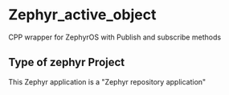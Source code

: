 # Zephyr_active_object
CPP wrapper for ZephyrOS with Publish and subscribe methods

## Type of zephyr Project

This Zephyr application is a "Zephyr repository application"

